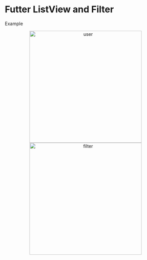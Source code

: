 <h1>Futter ListView and Filter</h1>
<p>Example</p>
<p align="center">
  <img src="https://github.com/ton4023/flutter_fetch_data/blob/main/screen/image1.png" width="350" title="user">
  <img src="https://github.com/ton4023/flutter_fetch_data/blob/main/screen/image2.png" width="350" alt="filter">
</p>
